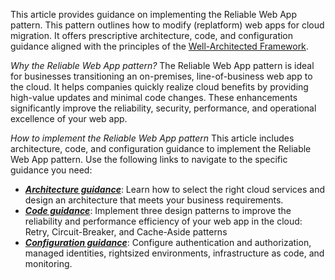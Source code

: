 This article provides guidance on implementing the Reliable Web App pattern. This pattern outlines how to modify (replatform) web apps for cloud migration. It offers prescriptive architecture, code, and configuration guidance aligned with the principles of the [Well-Architected Framework](/azure/well-architected/).

*Why the Reliable Web App pattern?* The Reliable Web App pattern is ideal for businesses transitioning an on-premises, line-of-business web app to the cloud. It helps companies quickly realize cloud benefits by providing high-value updates and minimal code changes. These enhancements significantly improve the reliability, security, performance, and operational excellence of your web app.

*How to implement the Reliable Web App pattern* This article includes architecture, code, and configuration guidance to implement the Reliable Web App pattern. Use the following links to navigate to the specific guidance you need:

- [***Architecture guidance***](#architecture-guidance): Learn how to select the right cloud services and design an architecture that meets your business requirements.
- [***Code guidance***](#code-guidance): Implement three design patterns to improve the reliability and performance efficiency of your web app in the cloud: Retry, Circuit-Breaker, and Cache-Aside patterns
- [***Configuration guidance***](#configuration-guidance): Configure authentication and authorization, managed identities, rightsized environments, infrastructure as code, and monitoring.